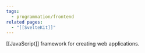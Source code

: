 ```yaml
---
tags:
  - programmation/frontend
related pages:
  - "[[SvelteKit]]"
---
```

[[JavaScript]] framework for creating web applications.
